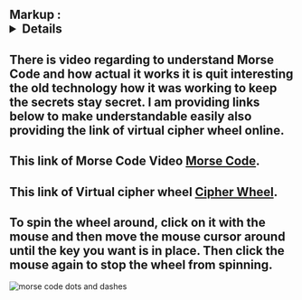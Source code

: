 Markup : <details>
           <p>Cryptography using Python</p>
         </details>
-----------------------------------------------------------------------
There is  video regarding to understand Morse Code and how actual it works it is quit interesting the old technology how it was working to keep the secrets stay secret. I am providing links below to make understandable easily also providing the link of virtual cipher wheel online.
--------------------------------------------------------------------------
This link of Morse Code Video [Morse Code](http://invpy.com/morse/).
 -----------------------------------------------------------------------------------
This link of Virtual cipher wheel [Cipher Wheel](https://inventwithpython.com/cipherwheel/).
--------------------------------------------------------------------------------
To spin the wheel around, click on it with the
mouse and then move the mouse cursor around
until the key you want is in place. Then click the
mouse again to stop the wheel from spinning.
----------------------------------------------------------------------------------------
![morse code dots and dashes](https://user-images.githubusercontent.com/82521258/204874398-73f6509f-a6c8-4f83-ac53-b383c35b60b4.png)

